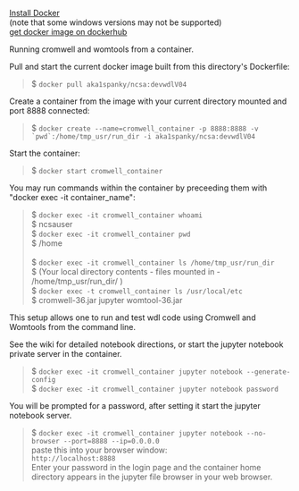 [Install Docker](https://docs.docker.com/install/) <br>
(note that some windows versions may not be supported) <br>
[get docker image on dockerhub](https://hub.docker.com/r/aka1spanky/ncsa) <br>

Running cromwell and womtools from a container.

Pull and start the current docker image built from this directory's Dockerfile: <br>
>$ `docker pull aka1spanky/ncsa:devwdlV04`

Create a container from the image with your current directory mounted and port 8888 connected: <br>
>$ ```docker create --name=cromwell_container -p 8888:8888 -v `pwd`:/home/tmp_usr/run_dir -i aka1spanky/ncsa:devwdlV04``` <br>

Start the container: <br>
>$ `docker start cromwell_container`

You may run commands within the container by preceeding them with "docker exec -it container_name": <br>

>$ `docker exec -it cromwell_container whoami` <br>
>$ ncsauser <br>
>$ `docker exec -it cromwell_container pwd` <br>
>$ /home <br> <br>
>$ `docker exec -it cromwell_container ls /home/tmp_usr/run_dir` <br>
>$ (Your local directory contents - files mounted in - /home/tmp_usr/run_dir/ ) <br> 
>$ `docker exec -t cromwell_container ls /usr/local/etc` <br>
>$ cromwell-36.jar  jupyter  womtool-36.jar  <br>

This setup allows one to run and test wdl code using Cromwell and Womtools from the command line.

See the wiki for detailed notebook directions, or start the jupyter notebook private server in the container.

>$ `docker exec -it cromwell_container jupyter notebook --generate-config` <br>
>$ `docker exec -it cromwell_container jupyter notebook password` <br>

You will be prompted for a password, after setting it start the jupyter notebook server. <br>
>$ `docker exec -it cromwell_container jupyter notebook --no-browser --port=8888 --ip=0.0.0.0` <br>
paste this into your browser window: <br>
```http://localhost:8888``` <br>
Enter your password in the login page and the container home directory appears in the jupyter file browser in your web browser. <br>
